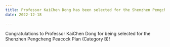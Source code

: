 ```yaml
---
title: Professor KaiChen Dong has been selected for the Shenzhen Pengcheng Peacock Plan (Category B).
date: 2022-12-18

---
```

Congratulations to Professor KaiChen Dong for being selected for the Shenzhen Pengcheng Peacock Plan (Category B)!
<!--more-->